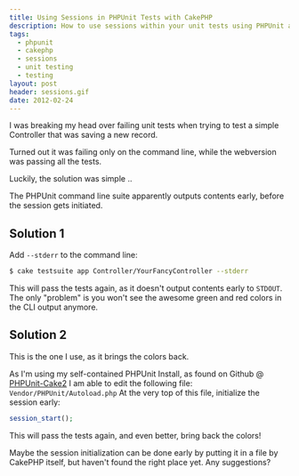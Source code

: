 ```yaml
---
title: Using Sessions in PHPUnit Tests with CakePHP
description: How to use sessions within your unit tests using PHPUnit and CakePHP
tags:
  - phpunit
  - cakephp
  - sessions
  - unit testing
  - testing
layout: post
header: sessions.gif
date: 2012-02-24
---
```


I was breaking my head over failing unit tests when trying to test a simple Controller that was saving a new record.

Turned out it was failing only on the command line, while the webversion was passing all the tests.

Luckily, the solution was simple ..

The PHPUnit command line suite apparently outputs contents early, before the session gets initiated.

## Solution 1

Add `--stderr` to the command line:

``` bash
$ cake testsuite app Controller/YourFancyController --stderr
```

This will pass the tests again, as it doesn't output contents early to `STDOUT`. The only "problem" is you won't see the awesome green and red colors in the CLI output anymore.

## Solution 2

This is the one I use, as it brings the colors back.

As I'm using my self-contained PHPUnit Install, as found on Github @ [PHPUnit-Cake2][1] I am able to edit the following file: `Vendor/PHPUnit/Autoload.php` At the very top of this file, initialize the session early:

``` php
session_start();
```

This will pass the tests again, and even better, bring back the colors!

Maybe the session initialization can be done early by putting it in a file by CakePHP itself, but haven't found the right place yet. Any suggestions?

[1]: https://github.com/hyra/PHPUnit-Cake2
